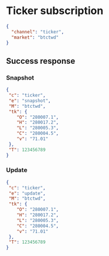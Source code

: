 # Ticker subscription

```json
{
  "channel": "ticker",
  "market": "btctwd"
}
```
## Success response

### Snapshot
```json
{
 "c": "ticker",
 "e": "snapshot",
 "M": "btctwd",
 "tk": {
    "O": "280007.1",
    "H": "280017.2",
    "L": "280005.3",
    "C": "280004.5",
    "v": "71.01"
 },
 "T": 123456789
}
```

### Update
```json
{
 "c": "ticker",
 "e": "update",
 "M": "btctwd",
 "tk": {
    "O": "280007.1",
    "H": "280017.2",
    "L": "280005.3",
    "C": "280004.5",
    "v": "71.01"
 },
 "T": 123456789
}
```